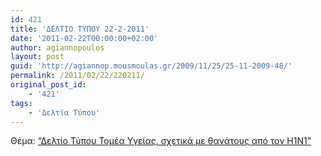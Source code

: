```yaml
---
id: 421
title: 'ΔΕΛΤΙΟ ΤΥΠΟΥ 22-2-2011'
date: '2011-02-22T00:00:00+02:00'
author: agiannopoulos
layout: post
guid: 'http://agiannop.mousmoulas.gr/2009/11/25/25-11-2009-48/'
permalink: /2011/02/22/220211/
original_post_id:
    - '421'
tags:
    - 'Δελτία Τύπου'
---
```


Θέμα: [“Δελτίο Τύπου Τομέα Υγείας, σχετικά με θανάτους από τον Η1Ν1”](/wp-content/uploads/2009/11/22022011_dt_gia_thanatoys_h1n1.pdf)